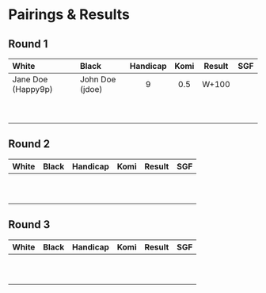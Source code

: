 # Pairings & Results

## Round 1

| White       			| Black       			| Handicap 					| Komi 							| Result 						| SGF 						  |
| :--------- 				| :---------- 			| :------: 					| :---: 						| :----: 						| :----: 						|
|	Jane Doe (Happy9p)									|		John Doe (jdoe)								|		9								|		0.5								|			W+100							|                   |
|										|										|										|										|										|                   |
|										|										|										|										|										|                   |
|										|										|										|										|										|                   |
|										|										|										|										|										|                   |
|										|										|										|										|										|                   |  
|										|										|										|										|										|                   |
|										|										|										|										|										|                   |
|										|										|										|										|										|                   |
|										|										|										|										|										|                   |

## Round 2

| White       			| Black       			| Handicap 					| Komi 							| Result 						| SGF 						  |
| :--------- 				| :---------- 			| :------: 					| :---: 						| :----: 						| :----: 						|
|										|										|										|										|										|                   |
|										|										|										|										|										|                   |
|										|										|										|										|										|                   |
|										|										|										|										|										|                   |
|										|										|										|										|										|                   |
|										|										|										|										|										|                   |  
|										|										|										|										|										|                   |
|										|										|										|										|										|                   |
|										|										|										|										|										|                   |
|										|										|										|										|										|                   |

## Round 3

| White       			| Black       			| Handicap 					| Komi 							| Result 						| SGF 						  |
| :--------- 				| :---------- 			| :------: 					| :---: 						| :----: 						| :----: 						|
|										|										|										|										|										|                   |
|										|										|										|										|										|                   |
|										|										|										|										|										|                   |
|										|										|										|										|										|                   |
|										|										|										|										|										|                   |
|										|										|										|										|										|                   |  
|										|										|										|										|										|                   |
|										|										|										|										|										|                   |
|										|										|										|										|										|                   |
|										|										|										|										|										|                   |
